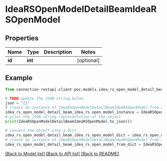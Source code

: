 # IdeaRSOpenModelDetailBeamIdeaRSOpenModel


## Properties

Name | Type | Description | Notes
------------ | ------------- | ------------- | -------------
**id** | **int** |  | [optional] 

## Example

```python
from connection-restapi-client-poc.models.idea_rs_open_model_detail_beam_idea_rs_open_model import IdeaRSOpenModelDetailBeamIdeaRSOpenModel

# TODO update the JSON string below
json = "{}"
# create an instance of IdeaRSOpenModelDetailBeamIdeaRSOpenModel from a JSON string
idea_rs_open_model_detail_beam_idea_rs_open_model_instance = IdeaRSOpenModelDetailBeamIdeaRSOpenModel.from_json(json)
# print the JSON string representation of the object
print(IdeaRSOpenModelDetailBeamIdeaRSOpenModel.to_json())

# convert the object into a dict
idea_rs_open_model_detail_beam_idea_rs_open_model_dict = idea_rs_open_model_detail_beam_idea_rs_open_model_instance.to_dict()
# create an instance of IdeaRSOpenModelDetailBeamIdeaRSOpenModel from a dict
idea_rs_open_model_detail_beam_idea_rs_open_model_from_dict = IdeaRSOpenModelDetailBeamIdeaRSOpenModel.from_dict(idea_rs_open_model_detail_beam_idea_rs_open_model_dict)
```
[[Back to Model list]](../README.md#documentation-for-models) [[Back to API list]](../README.md#documentation-for-api-endpoints) [[Back to README]](../README.md)


